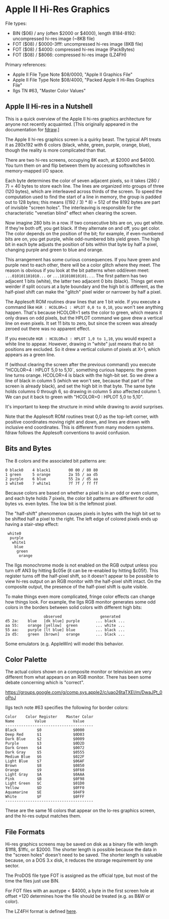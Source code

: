 # Apple II Hi-Res Graphics #

File types:
 - BIN ($06) / any (often $2000 or $4000), length 8184-8192: uncompressed hi-res image (~8KB file)
 - FOT ($08) / $0000-3fff: uncompressed hi-res image (8KB file)
 - FOT ($08) / $4000: compressed hi-res image (PackBytes)
 - FOT ($08) / $8066: compressed hi-res image (LZ4FH)

Primary references:
 - Apple II File Type Note $08/0000, "Apple II Graphics File"
 - Apple II File Type Note $08/4000, "Packed Apple II Hi-Res Graphics File"
 - IIgs TN #63, "Master Color Values"

## Apple II Hi-res in a Nutshell ##

This is a quick overview of the Apple II hi-res graphics architecture
for anyone not recently acquainted.  [This originally appeared in the
documentation for
[fdraw](https://github.com/fadden/fdraw/blob/master/docs/manual.md).]

The Apple II hi-res graphics screen is a quirky beast.  The typical
API treats it as 280x192 with 6 colors (black, white, green, purple,
orange, blue), though the reality is more complicated than that.

There are two hi-res screens, occupying 8K each, at $2000 and $4000.
You turn them on and flip between them by accessing softswitches in
memory-mapped I/O space.

Each byte determines the color of seven adjacent pixels, so it takes
(280 / 7) = 40 bytes to store each line.  The lines are organized into
groups of three (120 bytes), which are interleaved across thirds of
the screen.  To speed the computation used to find the start of a
line in memory, the group is padded out to 128 bytes; this means
((192 / 3) * 8) = 512 of the 8192 bytes are part of invisible
"screen holes".  The interleaving is responsible for the characteristic
"venetian blind" effect when clearing the screen.

Now imagine 280 bits in a row.  If two consecutive bits are on, you
get white.  If they're both off, you get black.  If they alternate
on and off, you get color.  The color depends on the position of the bit;
for example, if even-numbered bits are on, you get purple, while
odd-numbered bits yield green.  The high bit in each byte adjusts the
position of bits within that byte by half a pixel, changing purple and
green to blue and orange.

This arrangement has some curious consequences.  If you have green and
purple next to each other, there will be a color glitch where they meet.
The reason is obvious if you look at the bit patterns when odd/even meet:
`...010101101010...` or `...101010010101...`.  The first pattern has two
adjacent 1 bits (white), the latter two adjacent 0 bits (black).  Things
get even weirder if split occurs at a byte boundary and the high bit is
different, as the half-pixel shift can make the "glitch" pixel wider or
narrower by half a pixel.

The Applesoft ROM routines draw lines that are 1 bit wide.  If you execute
a command like `HGR : HCOLOR=1 : HPLOT 0,0 to 0,10`, you won't see
anything happen.  That's because HCOLOR=1 sets the color to green,
which means it only draws on odd pixels, but the HPLOT command we gave
drew a vertical line on even pixels.  It set 11 bits to zero, but since
the screen was already zeroed out there was no apparent effect.

If you execute `HGR : HCOLOR=3 : HPLOT 1,0 to 1,10`, you would expect a
white line to appear.  However, drawing in "white" just means that no
bit positions are excluded.  So it drew a vertical column of pixels at
X=1, which appears as a green line.

If (without clearing the screen after the previous command) you execute
"HCOLOR=4 : HPLOT 5,0 to 5,10`, something curious happens: the green line
turns orange.  HCOLOR=4 is black with the high-bit set.  So we drew a
line of black in column 5 (which we won't see, because that part of the
screen is already black), and set the high bit in that byte.  The same
byte holds columns 0 through 6, so drawing in column 5 also affected
column 1.  We can put it back to green with "HCOLOR=0 : HPLOT 5,0 to 5,10".

It's important to keep the structure in mind while drawing to avoid
surprises.

Note that the Applesoft ROM routines treat 0,0 as the top-left corner,
with positive coordinates moving right and down, and lines are drawn
with inclusive end coordinates.  This is different from many modern
systems.  fdraw follows the Applesoft conventions to avoid confusion.

## Bits and Bytes ##

The 8 colors and the associated bit patterns are:

    0 black0    4 black1        00 00 / 80 80
    1 green     5 orange        2a 55 / aa d5
    2 purple    6 blue          55 2a / d5 aa
    3 white0    7 white1        7f 7f / ff ff

Because colors are based on whether a pixel is in an odd or even column,
and each byte holds 7 pixels, the color bit patterns are different for
odd bytes vs. even bytes.  The low bit is the leftmost pixel.

The "half-shift" phenomenon causes pixels in bytes with the high bit set
to be shifted half a pixel to the right.  The left edge of colored pixels
ends up having a stair-step effect:
```
 white0
  purple
   white1
    blue
     green
      orange
```

The IIgs monochrome mode is not enabled on the RGB output unless you
turn off AN3 by hitting $c05e (it can be re-enabled by hitting $c05f).
This register turns off the half-pixel shift, so it doesn't appear to
be possible to view hi-res output on an RGB monitor with the half-pixel
shift intact.  On the composite output, the presence of the half-pixel
shift is quite visible.

To make things even more complicated, fringe color effects can change how
things look.  For example, the IIgs RGB monitor generates some odd colors
in the borders between solid colors with different high bits:

                     observed                 generated
    d5 2a:    blue   [dk blue] purple       ... black ...
    aa 55:    orange [yellow]  green        ... white ...
    55 aa:    purple [lt blue] blue         ... black ...
    2a d5:    green  [brown]   orange       ... black ...

Some emulators (e.g. AppleWin) will model this behavior.

## Color Palette ##

The actual colors shown on a composite monitor or television are very
different from what appears on an RGB monitor.  There has been some debate
concerning which is "correct".

https://groups.google.com/g/comp.sys.apple2/c/uao26taTXEI/m/DwaJPt_0oPoJ

IIgs tech note #63 specifies the following for border colors:

    Color    Color Register    Master Color
    Name         Value            Value
    ---------------------------------------
    Black         $0              $0000
    Deep Red      $1              $0D03
    Dark Blue     $2              $0009
    Purple        $3              $0D2D
    Dark Green    $4              $0072
    Dark Gray     $5              $0555
    Medium Blue   $6              $022F
    Light Blue    $7              $06AF
    Brown         $8              $0850
    Orange        $9              $0F60
    Light Gray    $A              $0AAA
    Pink          $B              $0F98
    Light Green   $C              $01D0
    Yellow        $D              $0FF0
    Aquamarine    $E              $04F9
    White         $F              $0FFF
    ---------------------------------------

These are the same 16 colors that appear on the lo-res graphics screen, and
the hi-res output matches them.

## File Formats ##

Hi-res graphics screens may be saved on disk as a binary file with
length $1ff8, $1ffc, or $2000.  The shorter length is possible because the
data in the "screen holes" doesn't need to be saved.  The shorter length is
valuable because, on a DOS 3.x disk, it reduces the storage requirement by
one sector.

The ProDOS file type FOT is assigned as the official type, but most of the
time the files just use BIN.

For FOT files with an auxtype < $4000, a byte in the first screen hole
at offset +120 determines how the file should be treated (e.g. as B&W or
color).

The LZ4FH format is defined [here](https://github.com/fadden/fhpack).
